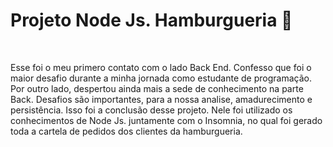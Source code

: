 <h1>Projeto Node Js. Hamburgueria 🍔</h1>
<br>
<p>Esse foi o meu primero contato com o lado Back End. Confesso que foi o maior desafio durante a minha jornada como estudante de programação. Por outro lado, 
despertou ainda mais a sede de conhecimento na parte Back. Desafios são importantes, para a nossa analise, amadurecimento e persistência. 
Isso foi a conclusão desse projeto.
Nele foi utilizado os conhecimentos de Node Js. juntamente com o Insomnia, no qual foi gerado toda a cartela de pedidos dos clientes da hamburgueria.</p>
